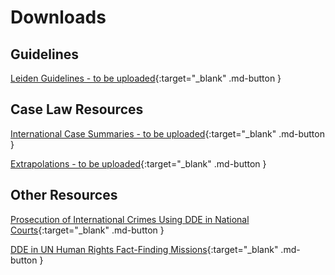 # Downloads

## Guidelines

[Leiden Guidelines - to be uploaded](#){:target="_blank" .md-button }

## Case Law Resources

[International Case Summaries - to be uploaded](#){:target="_blank" .md-button }

[Extrapolations - to be uploaded](#){:target="_blank" .md-button }

## Other Resources

[Prosecution of International Crimes Using DDE in National Courts](/assets/National-Courts.pdf){:target="_blank" .md-button }

[DDE in UN Human Rights Fact-Finding Missions](/assets/Fact-Finding-Missions.pdf){:target="_blank" .md-button }
